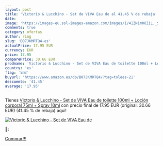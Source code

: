 ```yaml
---
layout: post
title: 'Victorio & Lucchino - Set de VIVA Eau de al 41.45 % de rebaja'
date: 
image: 'https://images-eu.ssl-images-amazon.com/images/I/41ZN1m08IiL._SL200_.jpg'
comments: true
category: ofertas
author: ring
slug: 'B07JKMRTQ4-es'
actualPrice: 17.95 EUR
currency: EUR
price: 17.95
comparePrice: 30.66 EUR
prodname: 'Victorio & Lucchino - Set de VIVA Eau de toilette 100ml + Loción corporal 75ml + Spray 10ml'
country: 'es'
flag: '🇪🇸'
buyurl: 'https://www.amazon.es/dp/B07JKMRTQ4/?tag=tolees-21'
descuento: '41.45'
average: '17.95'
---
```


Tienes [Victorio & Lucchino - Set de VIVA Eau de toilette 100ml + Loción corporal 75ml + Spray 10ml](https://www.amazon.es/dp/B07JKMRTQ4/?tag=tolees-21) con precio final de  17.95 EUR (original: 30.66 EUR) (41.45 %  de rebaja) aqui!

[![Victorio & Lucchino - Set de VIVA Eau de](https://images-eu.ssl-images-amazon.com/images/I/41ZN1m08IiL._SL200_.jpg)](https://www.amazon.es/dp/B07JKMRTQ4/?tag=tolees-21)

🔎:


[Comprar!!!](https://www.amazon.es/dp/B07JKMRTQ4/?tag=tolees-21)
